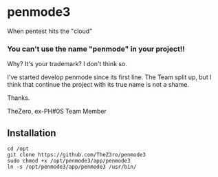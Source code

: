 # penmode3
When pentest hits the "cloud"

### You can't use the name "penmode" in your project!!
Why? It's your trademark? I don't think so.

I've started develop penmode since its first line.
The Team split up, but I think that continue the project with its true name is not a shame.

Thanks.

TheZero, ex-PH#0S Team Member

## Installation

```shell
cd /opt
git clone https://github.com/TheZ3ro/penmode3
sudo chmod +x /opt/penmode3/app/penmode3
ln -s /opt/penmode3/app/penmode3 /usr/bin/
```
